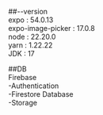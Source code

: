  ##--version <br />
expo : 54.0.13 <br />
expo-image-picker : 17.0.8 <br />
node : 22.20.0 <br />
yarn : 1.22.22 <br />
JDK : 17 <br />

##DB <br />
Firebase <br />
-Authentication <br />
-Firestore Database <br />
-Storage <br />
